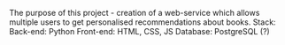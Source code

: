The purpose of this project - creation of a web-service which allows multiple users
to get personalised recommendations about books. 
Stack:
Back-end: Python
Front-end: HTML, CSS, JS
Database: PostgreSQL (?)